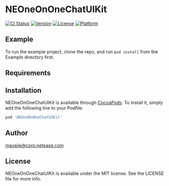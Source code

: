 # NEOneOnOneChatUIKit

[![CI Status](https://img.shields.io/travis/mayajie@gmail.com/NEOneOnOneChatUIKit.svg?style=flat)](https://travis-ci.org/mayajie@gmail.com/NEOneOnOneChatUIKit)
[![Version](https://img.shields.io/cocoapods/v/NEOneOnOneChatUIKit.svg?style=flat)](https://cocoapods.org/pods/NEOneOnOneChatUIKit)
[![License](https://img.shields.io/cocoapods/l/NEOneOnOneChatUIKit.svg?style=flat)](https://cocoapods.org/pods/NEOneOnOneChatUIKit)
[![Platform](https://img.shields.io/cocoapods/p/NEOneOnOneChatUIKit.svg?style=flat)](https://cocoapods.org/pods/NEOneOnOneChatUIKit)

## Example

To run the example project, clone the repo, and run `pod install` from the Example directory first.

## Requirements

## Installation

NEOneOnOneChatUIKit is available through [CocoaPods](https://cocoapods.org). To install
it, simply add the following line to your Podfile:

```ruby
pod 'NEOneOnOneChatUIKit'
```

## Author

 mayajie@corp.netease.com

## License

NEOneOnOneChatUIKit is available under the MIT license. See the LICENSE file for more info.
